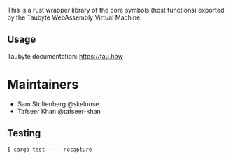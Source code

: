 This is a rust wrapper library of the core symbols (host functions) exported by the Taubyte WebAssembly Virtual Machine.

## Usage 

Taubyte documentation: https://tau.how

# Maintainers
 - Sam Stoltenberg @skelouse
 - Tafseer Khan @tafseer-khan

## Testing

```shell
$ cargo test -- --nocapture
```
